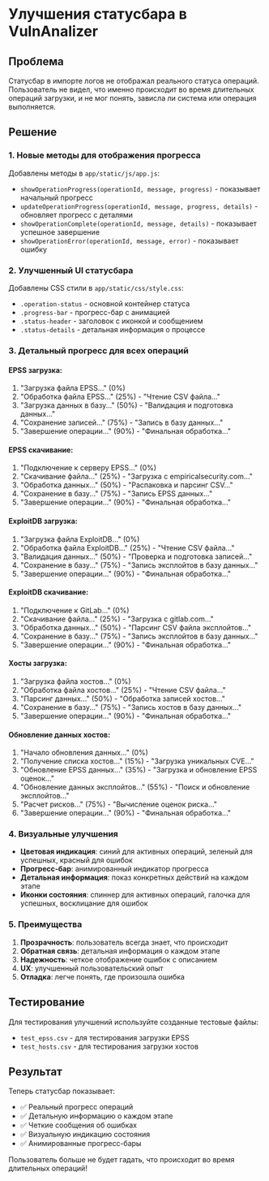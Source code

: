 # Улучшения статусбара в VulnAnalizer

## Проблема
Статусбар в импорте логов не отображал реального статуса операций. Пользователь не видел, что именно происходит во время длительных операций загрузки, и не мог понять, зависла ли система или операция выполняется.

## Решение

### 1. Новые методы для отображения прогресса

Добавлены методы в `app/static/js/app.js`:

- `showOperationProgress(operationId, message, progress)` - показывает начальный прогресс
- `updateOperationProgress(operationId, message, progress, details)` - обновляет прогресс с деталями
- `showOperationComplete(operationId, message, details)` - показывает успешное завершение
- `showOperationError(operationId, message, error)` - показывает ошибку

### 2. Улучшенный UI статусбара

Добавлены CSS стили в `app/static/css/style.css`:

- `.operation-status` - основной контейнер статуса
- `.progress-bar` - прогресс-бар с анимацией
- `.status-header` - заголовок с иконкой и сообщением
- `.status-details` - детальная информация о процессе

### 3. Детальный прогресс для всех операций

#### EPSS загрузка:
1. "Загрузка файла EPSS..." (0%)
2. "Обработка файла EPSS..." (25%) - "Чтение CSV файла..."
3. "Загрузка данных в базу..." (50%) - "Валидация и подготовка данных..."
4. "Сохранение записей..." (75%) - "Запись в базу данных..."
5. "Завершение операции..." (90%) - "Финальная обработка..."

#### EPSS скачивание:
1. "Подключение к серверу EPSS..." (0%)
2. "Скачивание файла..." (25%) - "Загрузка с empiricalsecurity.com..."
3. "Обработка данных..." (50%) - "Распаковка и парсинг CSV..."
4. "Сохранение в базу..." (75%) - "Запись EPSS данных..."
5. "Завершение операции..." (90%) - "Финальная обработка..."

#### ExploitDB загрузка:
1. "Загрузка файла ExploitDB..." (0%)
2. "Обработка файла ExploitDB..." (25%) - "Чтение CSV файла..."
3. "Валидация данных..." (50%) - "Проверка и подготовка записей..."
4. "Сохранение в базу..." (75%) - "Запись эксплойтов в базу данных..."
5. "Завершение операции..." (90%) - "Финальная обработка..."

#### ExploitDB скачивание:
1. "Подключение к GitLab..." (0%)
2. "Скачивание файла..." (25%) - "Загрузка с gitlab.com..."
3. "Обработка данных..." (50%) - "Парсинг CSV файла эксплойтов..."
4. "Сохранение в базу..." (75%) - "Запись эксплойтов в базу данных..."
5. "Завершение операции..." (90%) - "Финальная обработка..."

#### Хосты загрузка:
1. "Загрузка файла хостов..." (0%)
2. "Обработка файла хостов..." (25%) - "Чтение CSV файла..."
3. "Парсинг данных..." (50%) - "Обработка записей хостов..."
4. "Сохранение в базу..." (75%) - "Запись хостов в базу данных..."
5. "Завершение операции..." (90%) - "Финальная обработка..."

#### Обновление данных хостов:
1. "Начало обновления данных..." (0%)
2. "Получение списка хостов..." (15%) - "Загрузка уникальных CVE..."
3. "Обновление EPSS данных..." (35%) - "Загрузка и обновление EPSS оценок..."
4. "Обновление данных эксплойтов..." (55%) - "Поиск и обновление эксплойтов..."
5. "Расчет рисков..." (75%) - "Вычисление оценок риска..."
6. "Завершение операции..." (90%) - "Финальная обработка..."

### 4. Визуальные улучшения

- **Цветовая индикация**: синий для активных операций, зеленый для успешных, красный для ошибок
- **Прогресс-бар**: анимированный индикатор прогресса
- **Детальная информация**: показ конкретных действий на каждом этапе
- **Иконки состояния**: спиннер для активных операций, галочка для успешных, восклицание для ошибок

### 5. Преимущества

1. **Прозрачность**: пользователь всегда знает, что происходит
2. **Обратная связь**: детальная информация о каждом этапе
3. **Надежность**: четкое отображение ошибок с описанием
4. **UX**: улучшенный пользовательский опыт
5. **Отладка**: легче понять, где произошла ошибка

## Тестирование

Для тестирования улучшений используйте созданные тестовые файлы:
- `test_epss.csv` - для тестирования загрузки EPSS
- `test_hosts.csv` - для тестирования загрузки хостов

## Результат

Теперь статусбар показывает:
- ✅ Реальный прогресс операций
- ✅ Детальную информацию о каждом этапе
- ✅ Четкие сообщения об ошибках
- ✅ Визуальную индикацию состояния
- ✅ Анимированные прогресс-бары

Пользователь больше не будет гадать, что происходит во время длительных операций! 